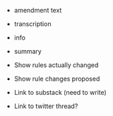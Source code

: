 - amendment text
- transcription
- info
- summary

- Show rules actually changed
- Show rule changes proposed
- Link to substack (need to write)
- Link to twitter thread?
